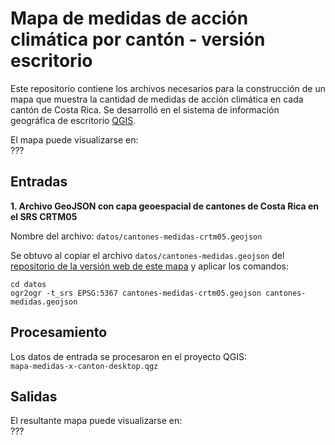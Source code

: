 # Mapa de medidas de acción climática por cantón - versión escritorio
Este repositorio contiene los archivos necesarios para la construcción de un mapa que muestra la cantidad de medidas de acción climática en cada cantón de Costa Rica. Se desarrolló en el sistema de información geográfica de escritorio [QGIS](https://www.qgis.org/).

El mapa puede visualizarse en:  
???

## Entradas
**1. Archivo GeoJSON con capa geoespacial de cantones de Costa Rica en el SRS CRTM05**  

Nombre del archivo: ```datos/cantones-medidas-crtm05.geojson```  

Se obtuvo al copiar el archivo ```datos/cantones-medidas.geojson``` del [repositorio de la versión web de este mapa](https://github.com/analisis-accion-climatica-adaptacion/mapa-medidas-x-canton-web) y aplicar los comandos:

```
cd datos
ogr2ogr -t_srs EPSG:5367 cantones-medidas-crtm05.geojson cantones-medidas.geojson
```

## Procesamiento
Los datos de entrada se procesaron en el proyecto QGIS:  
```mapa-medidas-x-canton-desktop.qgz```

## Salidas
El resultante mapa puede visualizarse en:  
???
